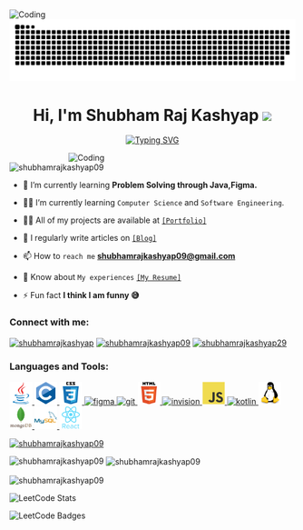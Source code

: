 <img align="center" alt="Coding" src="https://repository-images.githubusercontent.com/588181932/e36ec678-7984-4cdd-8e4c-a3932772ff8e">
<!--- snake -->
<div align="center">
  <img  src="https://github.com/1999AZZAR/1999AZZAR/blob/main/resources/img/grid-snake.svg"
       alt="snake" /></a>
</div>

<h1 align="center">Hi, I'm Shubham Raj Kashyap  <a href="https://rahulmahesh.me/"><img src="https://media.giphy.com/media/hvRJCLFzcasrR4ia7z/giphy.gif" width="35px"></h1></a>

<p align="center">
<a href="https://git.io/typing-svg"><img src="https://readme-typing-svg.demolab.com?font=Time+New+Roman&color=cyan&size=25&center=true&vCenter=true&width=600&height=100&lines=Hi+EveryBody%2C;I'm+passionate+about+coding;Love+exploring+new+technologies..&hearts;++;Computer+Science+and+Technology+Student,;Newbie,;Active+Learner;Love+to+learn+new+stuffs" alt="Typing SVG" /></a>
</p>

<img align="right" alt="Coding" width="400" src="https://media1.giphy.com/media/qgQUggAC3Pfv687qPC/giphy.gif?cid=ecf05e47sp9u7dw798yuohcfunu8npwjs1c9axeiyq6cczcx&rid=giphy.gif&ct=g">

<p align="left"> <img src="https://komarev.com/ghpvc/?username=shubhamrajkashyap09&label=Profile%20views&color=0e75b6&style=flat" alt="shubhamrajkashyap09" /> </p>

- 🌱 I’m currently learning **Problem Solving through Java,Figma.**
-  :student: I’m currently learning `Computer Science` and `Software Engineering`.

- 👨‍💻 All of my projects are available at [`[Portfolio]`](https://shubhamrajkashyap0.wixsite.com/motif-brain/portfolio)

- 📝 I regularly write articles on [`[Blog]`](https://shubhamrajkashyap0.wixsite.com/motif-brain/blog)

- 📫 How to `reach me` **shubhamrajkashyap09@gmail.com**

- 📄 Know about `My experiences` [`[My Resume]`](https://drive.google.com/file/d/1m8NnZDUpnopoxA2Q9xB1N9yJCPsLCwdM/view?usp=sharing)

- ⚡ Fun fact **I think I am funny 😅**

<h3 align="left">Connect with me:</h3>
<p align="left">
<a href="https://linkedin.com/in/shubhamrajkashyap" target="blank"><img align="center" src="https://raw.githubusercontent.com/rahuldkjain/github-profile-readme-generator/master/src/images/icons/Social/linked-in-alt.svg" alt="shubhamrajkashyap" height="30" width="40" /></a>
<a href="https://dribbble.com/shubhamrajkashyap09" target="blank"><img align="center" src="https://raw.githubusercontent.com/rahuldkjain/github-profile-readme-generator/master/src/images/icons/Social/dribbble.svg" alt="shubhamrajkashyap09" height="30" width="40" /></a>
<a href="https://auth.geeksforgeeks.org/user/shubhamrajkashyap29" target="blank"><img align="center" src="https://raw.githubusercontent.com/rahuldkjain/github-profile-readme-generator/master/src/images/icons/Social/geeks-for-geeks.svg" alt="shubhamrajkashyap29" height="30" width="40" /></a>
</p>

<h3 align="left">Languages and Tools:</h3>
<p align="left"><a href="https://www.java.com" target="_blank" rel="noreferrer"> <img src="https://raw.githubusercontent.com/devicons/devicon/master/icons/java/java-original.svg" alt="java" width="40" height="40"/> <a href="https://www.cprogramming.com/" target="_blank" rel="noreferrer"> <img src="https://raw.githubusercontent.com/devicons/devicon/master/icons/c/c-original.svg" alt="c" width="40" height="40"/> </a> <a href="https://www.w3schools.com/css/" target="_blank" rel="noreferrer"> <img src="https://raw.githubusercontent.com/devicons/devicon/master/icons/css3/css3-original-wordmark.svg" alt="css3" width="40" height="40"/> </a> <a href="https://www.figma.com/" target="_blank" rel="noreferrer"> <img src="https://www.vectorlogo.zone/logos/figma/figma-icon.svg" alt="figma" width="40" height="40"/> </a> <a href="https://git-scm.com/" target="_blank" rel="noreferrer"> <img src="https://www.vectorlogo.zone/logos/git-scm/git-scm-icon.svg" alt="git" width="40" height="40"/> </a> <a href="https://www.w3.org/html/" target="_blank" rel="noreferrer"> <img src="https://raw.githubusercontent.com/devicons/devicon/master/icons/html5/html5-original-wordmark.svg" alt="html5" width="40" height="40"/> </a> <a href="https://www.invisionapp.com/" target="_blank" rel="noreferrer"> <img src="https://www.vectorlogo.zone/logos/invisionapp/invisionapp-icon.svg" alt="invision" width="40" height="40"/> </a>  </a> <a href="https://developer.mozilla.org/en-US/docs/Web/JavaScript" target="_blank" rel="noreferrer"> <img src="https://raw.githubusercontent.com/devicons/devicon/master/icons/javascript/javascript-original.svg" alt="javascript" width="40" height="40"/> </a> <a href="https://kotlinlang.org" target="_blank" rel="noreferrer"> <img src="https://www.vectorlogo.zone/logos/kotlinlang/kotlinlang-icon.svg" alt="kotlin" width="40" height="40"/> </a> <a href="https://www.linux.org/" target="_blank" rel="noreferrer"> <img src="https://raw.githubusercontent.com/devicons/devicon/master/icons/linux/linux-original.svg" alt="linux" width="40" height="40"/> </a> <a href="https://www.mongodb.com/" target="_blank" rel="noreferrer"> <img src="https://raw.githubusercontent.com/devicons/devicon/master/icons/mongodb/mongodb-original-wordmark.svg" alt="mongodb" width="40" height="40"/> </a> <a href="https://www.mysql.com/" target="_blank" rel="noreferrer"> <img src="https://raw.githubusercontent.com/devicons/devicon/master/icons/mysql/mysql-original-wordmark.svg" alt="mysql" width="40" height="40"/> </a> <a href="https://reactjs.org/" target="_blank" rel="noreferrer"> <img src="https://raw.githubusercontent.com/devicons/devicon/master/icons/react/react-original-wordmark.svg" alt="react" width="40" height="40"/> </a> </p>


<p align="left"> <a href="https://github.com/ryo-ma/github-profile-trophy"><img src="https://github-profile-trophy.vercel.app/?username=shubhamrajkashyap09&margin-w=15" alt="shubhamrajkashyap09"/></a> </p>

<p><img align="left" src="https://github-readme-stats.vercel.app/api/top-langs?username=shubhamrajkashyap09&show_icons=true&locale=en&layout=compact" alt="shubhamrajkashyap09" /></p>

<p>&nbsp;<img align="center" src="https://github-readme-stats.vercel.app/api?username=shubhamrajkashyap09&show_icons=true&locale=en" alt="shubhamrajkashyap09" /></p>

<p><img align="center" src="https://github-readme-streak-stats.herokuapp.com/?user=shubhamrajkashyap09&" alt="shubhamrajkashyap09" /></p>

![LeetCode Stats](https://leetcode.card.workers.dev/Shubhamrajkashyap09?theme=default&font=&extension=activity)  

![LeetCode Badges](https://leetcode-badge-showcase.vercel.app/api?username=Shubhamrajkashyap09&theme=light)
